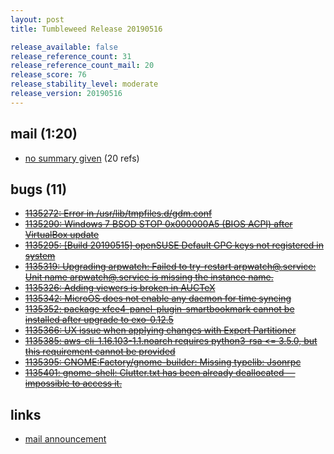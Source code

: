 ```yaml
---
layout: post
title: Tumbleweed Release 20190516

release_available: false
release_reference_count: 31
release_reference_count_mail: 20
release_score: 76
release_stability_level: moderate
release_version: 20190516
---
```


## mail (1:20)

- [no summary given](https://lists.opensuse.org/opensuse-factory/2019-05/msg00169.html) (20 refs)

## bugs (11)

<!--more-->

- ~~[1135272: Error in /usr/lib/tmpfiles.d/gdm.conf](https://bugzilla.opensuse.org/show_bug.cgi?id=1135272)~~
- ~~[1135290: Windows 7 BSOD STOP 0x000000A5 (BIOS ACPI) after VirtualBox update](https://bugzilla.opensuse.org/show_bug.cgi?id=1135290)~~
- ~~[1135295: \[Build 20190515\] openSUSE Default GPG keys not registered in system](https://bugzilla.opensuse.org/show_bug.cgi?id=1135295)~~
- ~~[1135319: Upgrading arpwatch: Failed to try-restart arpwatch@.service: Unit name arpwatch@.service is missing the instance name.](https://bugzilla.opensuse.org/show_bug.cgi?id=1135319)~~
- ~~[1135326: Adding  viewers is broken in AUCTeX](https://bugzilla.opensuse.org/show_bug.cgi?id=1135326)~~
- ~~[1135342: MicroOS does not enable any daemon for time syncing](https://bugzilla.opensuse.org/show_bug.cgi?id=1135342)~~
- ~~[1135352: package xfce4-panel-plugin-smartbookmark cannot be installed after upgrade to exo-0.12.5](https://bugzilla.opensuse.org/show_bug.cgi?id=1135352)~~
- ~~[1135366: UX issue when applying changes with Expert Partitioner](https://bugzilla.opensuse.org/show_bug.cgi?id=1135366)~~
- ~~[1135385: aws-cli-1.16.103-1.1.noarch requires python3-rsa <= 3.5.0, but this requirement cannot be provided](https://bugzilla.opensuse.org/show_bug.cgi?id=1135385)~~
- ~~[1135395: GNOME:Factory/gnome-builder: Missing typelib: Jsonrpc](https://bugzilla.opensuse.org/show_bug.cgi?id=1135395)~~
- ~~[1135401: gnome-shell: Clutter.txt has been already deallocated — impossible to access it.](https://bugzilla.opensuse.org/show_bug.cgi?id=1135401)~~



## links

- [mail announcement](https://lists.opensuse.org/opensuse-factory/2019-05/msg00167.html)
